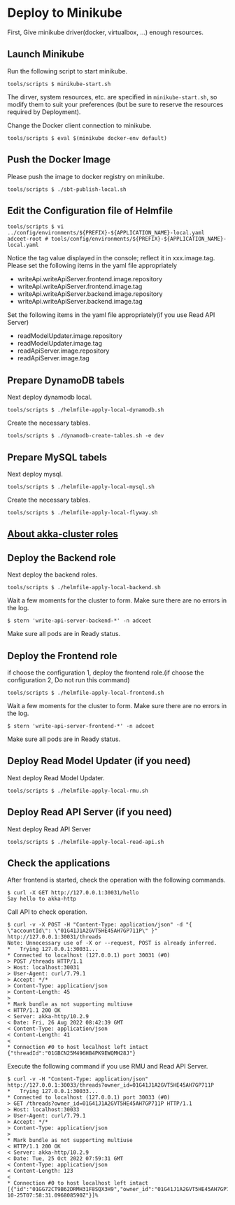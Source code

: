 # Deploy to Minikube

First, Give minikube driver(docker, virtualbox, ...) enough resources.

## Launch Minikube

Run the following script to start minikube.

```shell
tools/scripts $ minikube-start.sh
```

The dirver, system resources, etc. are specified in `minikube-start.sh`, so modify them to suit your preferences (but be sure to reserve the resources required by Deployment).

Change the Docker client connection to minikube.

```shell
tools/scripts $ eval $(minikube docker-env default)
```

## Push the Docker Image

Please push the image to docker registry on minikube.

```shell
tools/scripts $ ./sbt-publish-local.sh
```

## Edit the Configuration file of Helmfile

```shell
tools/scripts $ vi ../config/environments/${PREFIX}-${APPLICATION_NAME}-local.yaml
adceet-root # tools/config/environments/${PREFIX}-${APPLICATION_NAME}-local.yaml
```

Notice the tag value displayed in the console; reflect it in xxx.image.tag.
Please set the following items in the yaml file appropriately

- writeApi.writeApiServer.frontend.image.repository
- writeApi.writeApiServer.frontend.image.tag
- writeApi.writeApiServer.backend.image.repository
- writeApi.writeApiServer.backend.image.tag

Set the following items in the yaml file appropriately(if you use Read API Server)

- readModelUpdater.image.repository
- readModelUpdater.image.tag
- readApiServer.image.repository
- readApiServer.image.tag

## Prepare DynamoDB tabels

Next deploy dynamodb local.

```shell
tools/scripts $ ./helmfile-apply-local-dynamodb.sh
```

Create the necessary tables.

```shell
tools/scripts $ ./dynamodb-create-tables.sh -e dev
```

## Prepare MySQL tabels

Next deploy mysql.

```shell
tools/scripts $ ./helmfile-apply-local-mysql.sh
```

Create the necessary tables.

```shell
tools/scripts $ ./helmfile-apply-local-flyway.sh
```

## [About akka-cluster roles](DEBUG_ON_LOCAL_K8S.md#about-akka-cluster-roles)

## Deploy the Backend role

Next deploy the backend roles.

```shell
tools/scripts $ ./helmfile-apply-local-backend.sh
```

Wait a few moments for the cluster to form. Make sure there are no errors in the log.

```shell
$ stern 'write-api-server-backend-*' -n adceet
```

Make sure all pods are in Ready status.


## Deploy the Frontend role

if choose the configuration 1, deploy the frontend role.(if choose the configuration 2, Do not run this command)

```shell
tools/scripts $ ./helmfile-apply-local-frontend.sh
```

Wait a few moments for the cluster to form. Make sure there are no errors in the log.

```shell
$ stern 'write-api-server-frontend-*' -n adceet
```

Make sure all pods are in Ready status.

## Deploy Read Model Updater (if you need)

Next deploy Read Model Updater.

```shell
tools/scripts $ ./helmfile-apply-local-rmu.sh
```

## Deploy Read API Server (if you need)

Next deploy Read API Server

```shell
tools/scripts $ ./helmfile-apply-local-read-api.sh
```

## Check the applications

After frontend is started, check the operation with the following commands.

```shell
$ curl -X GET http://127.0.0.1:30031/hello
Say hello to akka-http
```

Call API to check operation.

```shell
$ curl -v -X POST -H "Content-Type: application/json" -d "{ \"accountId\": \"01G41J1A2GVT5HE45AH7GP711P\" }" http://127.0.0.1:30031/threads
Note: Unnecessary use of -X or --request, POST is already inferred.
*   Trying 127.0.0.1:30031...
* Connected to localhost (127.0.0.1) port 30031 (#0)
> POST /threads HTTP/1.1
> Host: localhost:30031
> User-Agent: curl/7.79.1
> Accept: */*
> Content-Type: application/json
> Content-Length: 45
>
* Mark bundle as not supporting multiuse
< HTTP/1.1 200 OK
< Server: akka-http/10.2.9
< Date: Fri, 26 Aug 2022 08:42:39 GMT
< Content-Type: application/json
< Content-Length: 41
<
* Connection #0 to host localhost left intact
{"threadId":"01GBCN25M496HB4PK9EWQMH28J"}
```

Execute the following command if you use RMU and Read API Server.

```shell
$ curl -v -H "Content-Type: application/json" http://127.0.0.1:30033/threads?owner_id=01G41J1A2GVT5HE45AH7GP711P
*   Trying 127.0.0.1:30033...
* Connected to localhost (127.0.0.1) port 30033 (#0)
> GET /threads?owner_id=01G41J1A2GVT5HE45AH7GP711P HTTP/1.1
> Host: localhost:30033
> User-Agent: curl/7.79.1
> Accept: */*
> Content-Type: application/json
>
* Mark bundle as not supporting multiuse
< HTTP/1.1 200 OK
< Server: akka-http/10.2.9
< Date: Tue, 25 Oct 2022 07:59:31 GMT
< Content-Type: application/json
< Content-Length: 123
<
* Connection #0 to host localhost left intact
[{"id":"01GG72CT9B62DRMH31F8SQX3H9","owner_id":"01G41J1A2GVT5HE45AH7GP711P","created_at":"2022-10-25T07:58:31.096808590Z"}]%
```